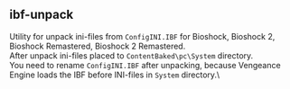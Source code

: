 ##  ibf-unpack

Utility for unpack ini-files from `ConfigINI.IBF` for Bioshock, Bioshock 2, Bioshock Remastered, Bioshock 2 Remastered.\
After unpack ini-files placed to `ContentBaked\pc\System` directory.\
You need to rename `ConfigINI.IBF` after unpacking, because Vengeance Engine loads the IBF before INI-files in `System` directory.\
